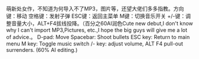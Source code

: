 萌新处女作，不知道为何导入不了MP3，图片等，还望大佬们多多指教。方向键：移动  空格键：发射子弹  ESC键：返回主菜单  M键：切换音乐开关  +/-键：调整音量大小，ALT+F4拔线投降。（百分之60AI润色Cute new debut,I don't know why I can't import MP3,Pictures, etc.,I hope the big guys will give me a lot of advice.。 D-pad: Move Spacebar: Shoot bullets ESC key: Return to main menu M key: Toggle music switch /- key: adjust volume, ALT F4 pull-out  surrenders. (60% AI editing.)
